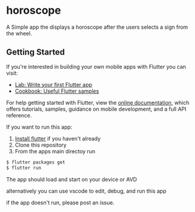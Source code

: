 # horoscope

A Simple app the displays a horoscope after the users selects a sign from the wheel.

## Getting Started

If you're interested in building your own mobile apps with Flutter you can visit:

- [Lab: Write your first Flutter app](https://flutter.io/docs/get-started/codelab)
- [Cookbook: Useful Flutter samples](https://flutter.io/docs/cookbook)

For help getting started with Flutter, view the
[online documentation](https://flutter.io/docs), which offers tutorials,
samples, guidance on mobile development, and a full API reference.

If you want to run this app:

1. [Install flutter](https://flutter.io/docs/get-started/install) if you haven't already
2. Clone this repository
3. From the apps main directoy run

```bash
$ flutter packages get
$ flutter run
```

The app should load and start on your device or AVD

alternatively you can use vscode to edit, debug, and run this app

if the app doesn't run, please post an issue.
